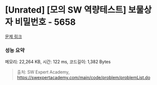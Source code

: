 # [Unrated] [모의 SW 역량테스트] 보물상자 비밀번호 - 5658 

[문제 링크](https://swexpertacademy.com/main/code/problem/problemDetail.do?contestProbId=AWXRUN9KfZ8DFAUo) 

### 성능 요약

메모리: 22,264 KB, 시간: 122 ms, 코드길이: 1,382 Bytes



> 출처: SW Expert Academy, https://swexpertacademy.com/main/code/problem/problemList.do